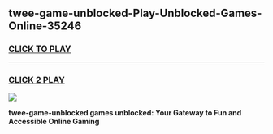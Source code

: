 
## twee-game-unblocked-Play-Unblocked-Games-Online-35246
<h3>
<a href="https://premium76.site?title=twee-game-unblocked&ref=24A">CLICK TO PLAY</a></h3>
<hr>

<h3>
<a href="https://premium76.site?title=twee-game-unblocked&ref=24A">CLICK 2 PLAY</a>
  
</h3>

<a href="https://premium76.site?title=twee-game-unblocked&ref=24A"><img src="https://clearcache.store/games.png"></a>


**twee-game-unblocked games unblocked: Your Gateway to Fun and Accessible Online Gaming**
